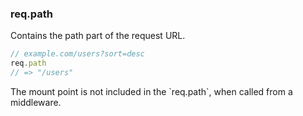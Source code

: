 <h3 id='req.path'>req.path</h3>

Contains the path part of the request URL.

~~~js
// example.com/users?sort=desc
req.path
// => "/users"
~~~

<div class="doc-box doc-info">
The mount point is not included in the `req.path`, when called from a middleware.
</div>
